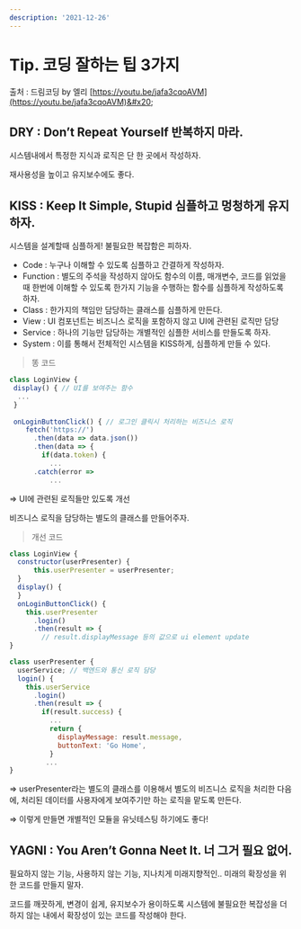 ```yaml
---
description: '2021-12-26'
---
```


# Tip. 코딩 잘하는 팁 3가지

출처 : 드림코딩 by 엘리 [https://youtu.be/jafa3cqoAVM](https://youtu.be/jafa3cqoAVM)&#x20;



## DRY : Don’t Repeat Yourself 반복하지 마라.

시스템내에서 특정한 지식과 로직은 단 한 곳에서 작성하자.

재사용성을 높이고 유지보수에도 좋다.

## KISS : Keep It Simple, Stupid 심플하고 멍청하게 유지하자.

시스템을 설계할때 심플하게! 불필요한 복잡함은 피하자.

* Code : 누구나 이해할 수 있도록 심플하고 간결하게 작성하자.
* Function : 별도의 주석을 작성하지 않아도 함수의 이름, 매개변수, 코드를 읽었을 때 한번에 이해할 수 있도록 한가지 기능을 수행하는 함수를 심플하게 작성하도록 하자.
* Class : 한가지의 책임만 담당하는 클래스를 심플하게 만든다.
* View : UI 컴포넌트는 비즈니스 로직을 포함하지 않고 UI에 관련된 로직만 담당
* Service : 하나의 기능만 담당하는 개별적인 심플한 서비스를 만들도록 하자.
* System : 이를 통해서 전체적인 시스템을 KISS하게, 심플하게 만들 수 있다.

> 똥 코드

```jsx
class LoginView {
 display() { // UI를 보여주는 함수
  ...
 }
  
 onLoginButtonClick() { // 로그인 클릭시 처리하는 비즈니스 로직 
    fetch('https://')
      .then(data => data.json())
      .then(data => {
        if(data.token) {
          ...
      .catch(error => 
          ... 
```

⇒ UI에 관련된 로직들만 있도록 개선

비즈니스 로직을 담당하는 별도의 클래스를 만들어주자.

> 개선 코드

```jsx
class LoginView {
  constructor(userPresenter) {
      this.userPresenter = userPresenter;
  }
  display() {
  }
  onLoginButtonClick() {
    this.userPresenter
      .login()
      .then(result => {
        // result.displayMessage 등의 값으로 ui element update 
}

class userPresenter {
  userService; // 백엔드와 통신 로직 담당 
  login() {
    this.userService
      .login()
      .then(result => {
        if(result.success) {
          ... 
          return {
            displayMessage: result.message,
            buttonText: 'Go Home',
          }
         ...
}
```

⇒ userPresenter라는 별도의 클래스를 이용해서 별도의 비즈니스 로직을 처리한 다음에, 처리된 데이터를 사용자에게 보여주기만 하는 로직을 맡도록 만든다.

⇒ 이렇게 만들면 개별적인 모듈을 유닛테스팅 하기에도 좋다!

## YAGNI : You Aren’t Gonna Neet It. 너 그거 필요 없어.

필요하지 않는 기능, 사용하지 않는 기능, 지나치게 미래지향적인.. 미래의 확장성을 위한 코드를 만들지 말자.

코드를 깨끗하게, 변경이 쉽게, 유지보수가 용이하도록 시스템에 불필요한 복잡성을 더하지 않는 내에서 확장성이 있는 코드를 작성해야 한다.
